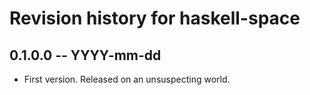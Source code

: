 # Revision history for haskell-space

## 0.1.0.0 -- YYYY-mm-dd

* First version. Released on an unsuspecting world.

